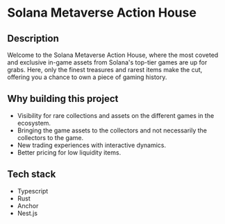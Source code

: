 # Solana Metaverse Action House

## Description

Welcome to the Solana Metaverse Action House, where the most coveted and exclusive in-game assets from Solana's top-tier games are up for grabs. Here, only the finest treasures and rarest items make the cut, offering you a chance to own a piece of gaming history.

## Why building this project

- Visibility for rare collections and assets on the different games in the ecosystem. 
- Bringing the game assets to the collectors and not necessarily the collectors to the game.
- New trading experiences with interactive dynamics.
- Better pricing for low liquidity items.

## Tech stack

- Typescript
- Rust
- Anchor
- Nest.js